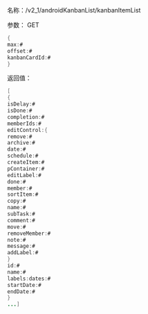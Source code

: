 名称：/v2_1/androidKanbanList/kanbanItemList

参数：
GET
```java
{
max:#
offset:#
kanbanCardId:#
}
```
返回值：
```java
[
{
isDelay:#
isDone:#
completion:#
memberIds:#
editControl:{
remove:#
archive:#
date:#
schedule:#
createItem:#
pContainer:#
editLabel:#
done:#
member:#
sortItem:#
copy:#
name:#
subTask:#
comment:#
move:#
removeMember:#
note:#
message:#
addLabel:#
}
id:#
name:#
labels:dates:#
startDate:#
endDate:#
}
...]
```
